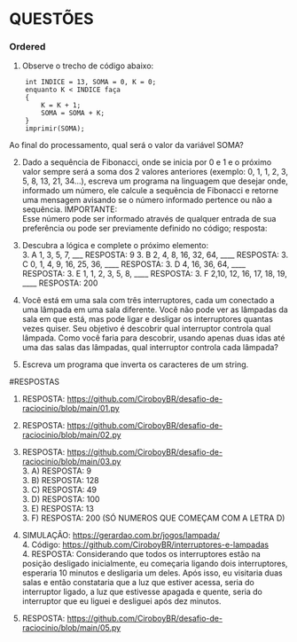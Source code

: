 # QUESTÕES



### Ordered

1. Observe o trecho de código abaixo: 
```
 	int INDICE = 13, SOMA = 0, K = 0; 
 	enquanto K < INDICE faça 
	{ 
		K = K + 1; 
		SOMA = SOMA + K; 
	} 
 	imprimir(SOMA);
```
Ao final do processamento, qual será o valor da variável SOMA?



2. Dado a sequência de Fibonacci, onde se inicia por 0 e 1 e o próximo valor sempre será a soma dos 2 valores anteriores (exemplo: 0, 1, 1, 2, 3, 5, 8, 13, 21, 34...), escreva um programa na linguagem que desejar onde, informado um número, ele calcule a sequência de Fibonacci e retorne uma mensagem avisando se o número informado pertence ou não a sequência. 
IMPORTANTE:  
	Esse número pode ser informado através de qualquer entrada de sua preferência ou pode ser previamente definido no código;
resposta:

3. Descubra a lógica e complete o próximo elemento:  
    3. A 1, 3, 5, 7, ___  RESPOSTA: 9
    3. B 2, 4, 8, 16, 32, 64, ____  RESPOSTA: 
    3. C 0, 1, 4, 9, 16, 25, 36, ____  RESPOSTA: 
    3. D 4, 16, 36, 64, ____  RESPOSTA: 
    3. E 1, 1, 2, 3, 5, 8, ____  RESPOSTA: 
    3. F 2,10, 12, 16, 17, 18, 19, ____  RESPOSTA: 200 

4. Você está em uma sala com três interruptores, cada um conectado a uma lâmpada em uma sala diferente. Você não pode ver as lâmpadas da sala em que está, mas pode ligar e desligar os interruptores quantas vezes quiser. Seu objetivo é descobrir qual interruptor controla qual lâmpada.
Como você faria para descobrir, usando apenas duas idas até uma das salas das lâmpadas, qual interruptor controla cada lâmpada?  
    
5) Escreva um programa que inverta os caracteres de um string.

#RESPOSTAS
1. RESPOSTA: https://github.com/CiroboyBR/desafio-de-raciocinio/blob/main/01.py
2. RESPOSTA: https://github.com/CiroboyBR/desafio-de-raciocinio/blob/main/02.py
3. RESPOSTA: https://github.com/CiroboyBR/desafio-de-raciocinio/blob/main/03.py
    <br />3. A) RESPOSTA: 9
    <br />3. B) RESPOSTA: 128
    <br />3. C) RESPOSTA: 49
    <br />3. D) RESPOSTA: 100
    <br />3. E) RESPOSTA: 13
    <br />3. F) RESPOSTA: 200 (SÓ NUMEROS QUE COMEÇAM COM A LETRA D)

4. SIMULAÇÂO: https://gerardao.com.br/jogos/lampada/
    <br />4. Código: https://github.com/CiroboyBR/interruptores-e-lampadas
    <br />4. RESPOSTA: Considerando que todos os interruptores estão na posição desligado inicialmente, eu começaria ligando dois interruptores, esperaria 10 minutos e desligaria um deles. Após isso, eu visitaria duas salas e então constataria que a luz que estiver acessa, seria do interruptor ligado, a luz que estivesse apagada e quente, seria do interruptor que eu liguei e desliguei após dez minutos.
5. RESPOSTA: https://github.com/CiroboyBR/desafio-de-raciocinio/blob/main/05.py

